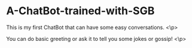 # A-ChatBot-trained-with-SGB
<p>This is my first ChatBot that can have some easy conversations. <\p>
<p>You can do basic greeting or ask it to tell you some jokes or gossip! <\p>
